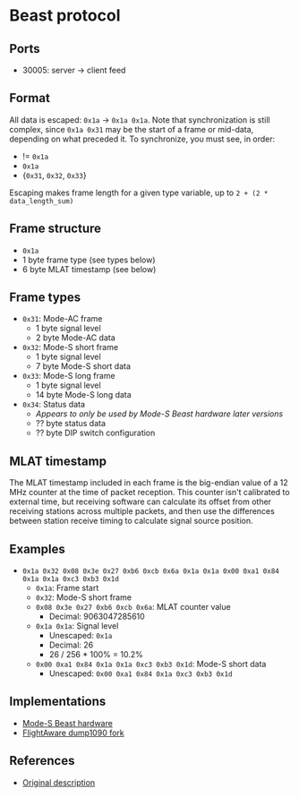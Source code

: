 # Beast protocol

## Ports

* 30005: server -> client feed

## Format

All data is escaped: `0x1a` -> `0x1a 0x1a`. Note that synchronization is still
complex, since `0x1a 0x31` may be the start of a frame or mid-data, depending
on what preceded it. To synchronize, you must see, in order:
* != `0x1a`
* `0x1a`
* {`0x31`, `0x32`, `0x33`}

Escaping makes frame length for a given type variable, up to
`2 + (2 * data_length_sum)`


## Frame structure
* `0x1a`
* 1 byte frame type (see types below)
* 6 byte MLAT timestamp (see below)
  

## Frame types
* `0x31`: Mode-AC frame
  * 1 byte signal level
  * 2 byte Mode-AC data
* `0x32`: Mode-S short frame
  * 1 byte signal level
  * 7 byte Mode-S short data
* `0x33`: Mode-S long frame
  * 1 byte signal level
  * 14 byte Mode-S long data
* `0x34`: Status data
  * *Appears to only be used by Mode-S Beast hardware later versions*
  * ?? byte status data
  * ?? byte DIP switch configuration


## MLAT timestamp
The MLAT timestamp included in each frame is the big-endian value of a 12 MHz
counter at the time of packet reception. This counter isn't calibrated to
external time, but receiving software can calculate its offset from other
receiving stations across multiple packets, and then use the differences between
station receive timing to calculate signal source position.


## Examples

* `0x1a 0x32 0x08 0x3e 0x27 0xb6 0xcb 0x6a 0x1a 0x1a 0x00 0xa1 0x84 0x1a 0x1a 0xc3 0xb3 0x1d`
  * `0x1a`: Frame start
  * `0x32`: Mode-S short frame
  * `0x08 0x3e 0x27 0xb6 0xcb 0x6a`: MLAT counter value
    * Decimal: 9063047285610
  * `0x1a 0x1a`: Signal level
    * Unescaped: `0x1a`
    * Decimal: 26
    * 26 / 256 * 100% = 10.2%
  * `0x00 0xa1 0x84 0x1a 0x1a 0xc3 0xb3 0x1d`: Mode-S short data
    * Unescaped: `0x00 0xa1 0x84 0x1a 0xc3 0xb3 0x1d`


## Implementations

* [Mode-S Beast hardware](http://modesbeast.com/scope.html)
* [FlightAware dump1090 fork](https://flightaware.com/adsb/piaware/install)


## References

* [Original description](http://wiki.modesbeast.com/Mode-S_Beast:Data_Output_Formats)
